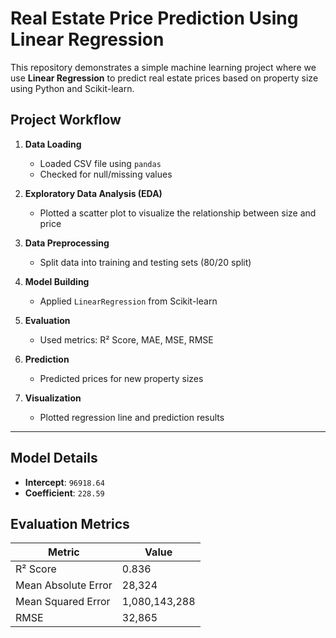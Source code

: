 #  Real Estate Price Prediction Using Linear Regression

This repository demonstrates a simple machine learning project where we use **Linear Regression** to predict real estate prices based on property size using Python and Scikit-learn.

##  Project Workflow

1. **Data Loading**
   - Loaded CSV file using `pandas`
   - Checked for null/missing values

2. **Exploratory Data Analysis (EDA)**
   - Plotted a scatter plot to visualize the relationship between size and price

3. **Data Preprocessing**
   - Split data into training and testing sets (80/20 split)

4. **Model Building**
   - Applied `LinearRegression` from Scikit-learn

5. **Evaluation**
   - Used metrics: R² Score, MAE, MSE, RMSE

6. **Prediction**
   - Predicted prices for new property sizes

7. **Visualization**
   - Plotted regression line and prediction results

---

##  Model Details

- **Intercept**: `96918.64`
- **Coefficient**: `228.59`



## Evaluation Metrics

| Metric              | Value       |
|---------------------|-------------|
| R² Score            | 0.836       |
| Mean Absolute Error | 28,324      |
| Mean Squared Error  | 1,080,143,288 |
| RMSE                | 32,865      |
